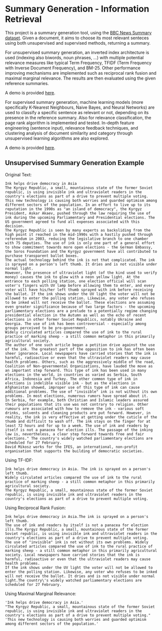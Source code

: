 # Summary Generation - Information Retrieval

This project is a summary generation tool, using the [BBC News Summary dataset](https://www.kaggle.com/c/learn-ai-bbc). Given a document, it aims to choose its most relevant senteces using both unsupervised and supervised methods, returning a summary.

For unsupervised summary generation, an inverted index architecture is used (indexing also biwords, noun phrases, ...) with multiple potential relevance measures like typical Term Frequency, TFIDF (Term Frequency with Inverse Document Frequency), and BM-25.
Other performance improving mechanisms are implemented such as reciprocal rank fusion and maximal marginal relevance.
The results are then evaluated using the given reference summaries.

A demo is provided [here](https://github.com/alvaroqsaldanha/Information-Retrieval-Summary-Generation/blob/main/Unsupervised%20Summary%20Generation/demo_notebook.ipynb).

For supervised summary generation, machine learning models (more specifically K-Nearest Neighbours, Naive Bayes, and Neural Networks) are used to classify a specific sentence as relevant or not, depending on its presence in the reference summary. Also for relevance classification, the page rank algorithm is implemented and tested. In-depth feature engineering (sentence input), relevance feedback techniques, and clustering analysis of document similarity and category through unsupervised learning algorithms are also explored.

A demo is provided [here](https://github.com/alvaroqsaldanha/Information-Retrieval-Summary-Generation/blob/main/Supervised%20Summary%20Generation/demo_notebook.ipynb).

## Unsupervised Summary Generation Example

Original Text:

```
Ink helps drive democracy in Asia
The Kyrgyz Republic, a small, mountainous state of the former Soviet republic, is using invisible ink and ultraviolet readers in the country's elections as part of a drive to prevent multiple voting.
This new technology is causing both worries and guarded optimism among different sectors of the population. In an effort to live up to its reputation in the 1990s as "an island of democracy", the Kyrgyz President, Askar Akaev, pushed through the law requiring the use of ink during the upcoming Parliamentary and Presidential elections. The US government agreed to fund all expenses associated with this decision.
The Kyrgyz Republic is seen by many experts as backsliding from the high point it reached in the mid-1990s with a hastily pushed through referendum in 2003, reducing the legislative branch to one chamber with 75 deputies. The use of ink is only one part of a general effort to show commitment towards more open elections - the German Embassy, the Soros Foundation and the Kyrgyz government have all contributed to purchase transparent ballot boxes.
The actual technology behind the ink is not that complicated. The ink is sprayed on a person's left thumb. It dries and is not visible under normal light.
However, the presence of ultraviolet light (of the kind used to verify money) causes the ink to glow with a neon yellow light. At the entrance to each polling station, one election official will scan voter's fingers with UV lamp before allowing them to enter, and every voter will have his/her left thumb sprayed with ink before receiving the ballot. If the ink shows under the UV light the voter will not be allowed to enter the polling station. Likewise, any voter who refuses to be inked will not receive the ballot. These elections are assuming even greater significance because of two large factors - the upcoming parliamentary elections are a prelude to a potentially regime changing presidential election in the Autumn as well as the echo of recent elections in other former Soviet Republics, notably Ukraine and Georgia. The use of ink has been controversial - especially among groups perceived to be pro-government.
Widely circulated articles compared the use of ink to the rural practice of marking sheep - a still common metaphor in this primarily agricultural society.
The author of one such article began a petition drive against the use of the ink. The greatest part of the opposition to ink has often been sheer ignorance. Local newspapers have carried stories that the ink is harmful, radioactive or even that the ultraviolet readers may cause health problems. Others, such as the aggressively middle of the road, Coalition of Non-governmental Organizations, have lauded the move as an important step forward. This type of ink has been used in many elections in the world, in countries as varied as Serbia, South Africa, Indonesia and Turkey. The other common type of ink in elections is indelible visible ink - but as the elections in Afghanistan showed, improper use of this type of ink can cause additional problems. The use of "invisible" ink is not without its own problems. In most elections, numerous rumors have spread about it.
In Serbia, for example, both Christian and Islamic leaders assured their populations that its use was not contrary to religion. Other rumours are associated with how to remove the ink - various soft drinks, solvents and cleaning products are put forward. However, in reality, the ink is very effective at getting under the cuticle of the thumb and difficult to wash off. The ink stays on the finger for at least 72 hours and for up to a week. The use of ink and readers by itself is not a panacea for election ills. The passage of the inking law is, nevertheless, a clear step forward towards free and fair elections." The country's widely watched parliamentary elections are scheduled for 27 February.
David Mikosz works for the IFES, an international, non-profit organisation that supports the building of democratic societies.
```

Using TF-IDF:

```
Ink helps drive democracy in Asia. The ink is sprayed on a person's left thumb. 
Widely circulated articles compared the use of ink to the rural practice of marking sheep - a still common metaphor in this primarily agricultural society. 
The Kyrgyz Republic, a small, mountainous state of the former Soviet republic, is using invisible ink and ultraviolet readers in the country's elections as part of a drive to prevent multiple voting.
```

Using Reciprocal Rank Fusion:

```
Ink helps drive democracy in Asia.The ink is sprayed on a person's left thumb. 
The use of ink and readers by itself is not a panacea for election ills.The Kyrgyz Republic, a small, mountainous state of the former Soviet republic, is using invisible ink and ultraviolet readers in the country's elections as part of a drive to prevent multiple voting. 
The use of "invisible" ink is not without its own problems. Widely circulated articles compared the use of ink to the rural practice of marking sheep - a still common metaphor in this primarily agricultural society. Local newspapers have carried stories that the ink is harmful, radioactive or even that the ultraviolet readers may cause health problems. 
If the ink shows under the UV light the voter will not be allowed to enter the polling station. Likewise, any voter who refuses to be inked will not receive the ballot. It dries and is not visible under normal light.The country\'s widely watched parliamentary elections are scheduled for 27 February.
```

Using Maximal Marginal Relevance:

```
'Ink helps drive democracy in Asia.'
"The Kyrgyz Republic, a small, mountainous state of the former Soviet republic, is using invisible ink and ultraviolet readers in the country's elections as part of a drive to prevent multiple voting."
'This new technology is causing both worries and guarded optimism among different sectors of the population.'
````

